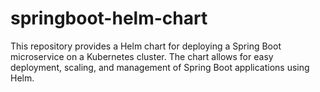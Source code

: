 # springboot-helm-chart
This repository provides a Helm chart for deploying a Spring Boot microservice on a Kubernetes cluster. The chart allows for easy deployment, scaling, and management of Spring Boot applications using Helm.


